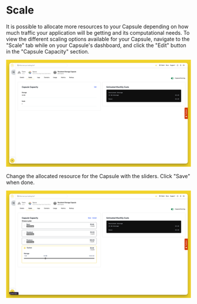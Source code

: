 # Scale

It is possible to allocate more resources to your Capsule depending on how much traffic your application will be getting and its computational needs. To view the different scaling options available for your Capsule, navigate to the "Scale" tab while on your Capsule's dashboard, and click the "Edit" button in the "Capsule Capacity" section.

![Scale a Capsule](../.gitbook/assets/memory-capsule/scale/storage-scale-edit.png)

Change the allocated resource for the Capsule with the sliders. Click "Save" when done.

![Configure Capsule Capacity](../.gitbook/assets/memory-capsule/scale/storage-scale-custom.png)
